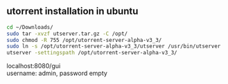 ## utorrent installation in ubuntu
```sh
cd ~/Downloads/
sudo tar -xvzf utserver.tar.gz -C /opt/
sudo chmod -R 755 /opt/utorrent-server-alpha-v3_3/
sudo ln -s /opt/utorrent-server-alpha-v3_3/utserver /usr/bin/utserver
utserver -settingspath /opt/utorrent-server-alpha-v3_3/
```
localhost:8080/gui  
username: admin, password empty
